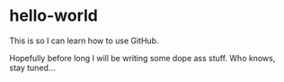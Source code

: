 # hello-world
This is so I can learn how to use GitHub.

Hopefully before long I will be writing some dope ass stuff. Who knows, stay tuned...
